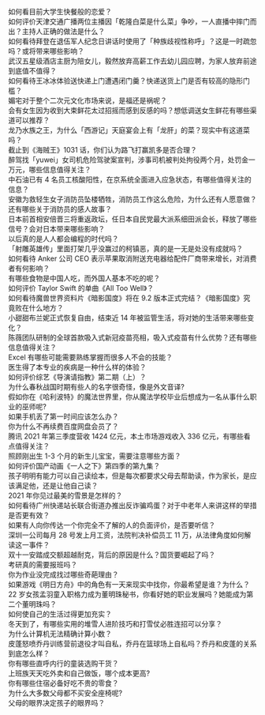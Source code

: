 如何看目前大学生快餐般的恋爱？  
如何评价天津交通广播两位主播因「乾隆白菜是什么菜」争吵，一人直播中摔门而出？主持人正确的做法是什么？  
如何看待拜登在退伍军人纪念日讲话时使用了「种族歧视性称呼」？这是一时疏忽吗？或将带来哪些影响？  
武汉五星级酒店主厨为陪女儿，毅然放弃高薪工作去幼儿园应聘，为家人放弃前途到底值不值得？  
如何看待王冰冰体验送快递上门遭遇闭门羹？快递送货上门是否有较高的隐形门槛？  
媚宅对于整个二次元文化市场来说，是福还是祸呢？  
会有女生因为收到大束鲜花太过招摇而感到反感的吗？想低调送女生鲜花有哪些渠道可以推荐？  
龙乃水族之王，为什么「西游记」天庭宴会上有「龙肝」的菜？现实中有这道菜吗？  
截止到《海贼王》1031 话，你们认为路飞打赢凯多是否合理？  
醉驾找「yuwei」女司机危险驾驶案宣判，涉事司机被判处拘役两个月，处罚金一万元，哪些信息值得关注？  
中石油已有 4 名员工核酸阳性，在京系统全面进入应急状态，有哪些值得关注的信息？  
安徽为救轻生女子消防员坠楼牺牲，消防员工作这么危险，为什么还有人愿意做？还有哪些关于消防员的感人故事？  
日本前首相安倍晋三将重返政坛，任日本自民党最大派系细田派会长，释放了哪些信号？会对日本带来哪些影响？  
以后真的是人人都会编程的时代吗？  
「射雕英雄传」里面打架几乎没赢过的柯镇恶，真的是一无是处没有成就吗？  
如何看待 Anker 公司 CEO 表示苹果取消附送充电器给配件厂商带来增长，对消费者有何影响？  
有哪些食物是中国人吃，而外国人基本不吃的呢？  
如何评价 Taylor Swift 的单曲《All Too Well》？  
如何看待魔兽世界资料片《暗影国度》将在 9.2 版本正式完结？《暗影国度》究竟败在什么地方？  
小甜甜布兰妮正式恢复自由，结束近 14 年被监管生活，将对她的生活带来哪些变化？  
陈薇团队研制的全球首款吸入式新冠疫苗亮相，吸入式疫苗有什么优势？还有哪些信息值得关注？  
Excel 有哪些可能需要熟练掌握而很多人不会的技能？  
医生得了本专业的疾病是一种什么样的体验？  
如何评价综艺《导演请指教》第二期（上）？  
为什么春秋战国时期有些人的名字很奇怪，像是外文音译?  
假如你在《哈利波特》的魔法世界里，你从魔法学校毕业后想成为一名从事什么职业的巫师呢?  
如果手机丢了第一时间应该怎么办？  
你为什么不再续费百度网盘会员了？  
腾讯 2021 年第三季度营收 1424 亿元，本土市场游戏收入 336 亿元，有哪些看点值得关注？  
照顾刚出生 1-3 个月的新生儿宝宝，需要注意哪些方面？  
如何评价国产动画《一人之下》第四季的第九集？  
孩子明明有能力可以自己读绘本，但是每次都要求父母去帮助读，作为家长，是应该满足他，还是让他自己读？  
2021 年你见过最美的雪景是怎样的？  
如何看待广州快递站长联合街道办推出反诈骗鸡蛋？对于中老年人来讲这样的举措是否更有效？  
如果有人向你传达一个你完全不了解的人的负面评价，是否要听信？  
深圳一公司每月 28 号发上月工资，法院判决补偿员工 11 万，从法律角度如何解读这一事件？  
双十一安踏成交额超越耐克，背后的原因是什么？国货要崛起了吗？  
考研真的需要报班吗？  
你为作业没完成找过哪些奇葩理由？  
如果游戏《明日方舟》中的角色有一天来现实中找你，你最希望是谁？为什么？  
22 岁女孩孟羽童入职格力成为董明珠秘书，你看好她的职业发展吗？她能成为第二个董明珠吗？  
如何使自己的生活过得更加充实？  
冬天到了，有哪些实用的堆雪人进阶技巧和打雪仗必胜连招可以分享？  
为什么计算机无法精确计算小数？  
皮蓬怒喷乔丹训练营前退役才叫自私，乔丹在篮球场上自私吗？乔丹和皮蓬的关系到底怎么样？  
你有哪些直呼内行的童装选购干货？  
上班族天天吃外卖和自己做饭，哪个成本更高?  
你有哪些住宿必备好吃不贵的零食？  
为什么大多数父母都不买安全座椅呢?  
父母的眼界决定孩子的眼界吗？  
